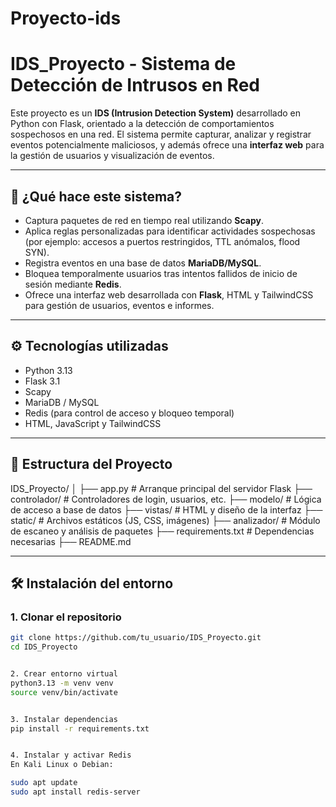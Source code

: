 # Proyecto-ids

# IDS_Proyecto - Sistema de Detección de Intrusos en Red

Este proyecto es un **IDS (Intrusion Detection System)** desarrollado en Python con Flask, orientado a la detección de comportamientos sospechosos en una red. El sistema permite capturar, analizar y registrar eventos potencialmente maliciosos, y además ofrece una **interfaz web** para la gestión de usuarios y visualización de eventos.

---

## 🚀 ¿Qué hace este sistema?

- Captura paquetes de red en tiempo real utilizando **Scapy**.
- Aplica reglas personalizadas para identificar actividades sospechosas (por ejemplo: accesos a puertos restringidos, TTL anómalos, flood SYN).
- Registra eventos en una base de datos **MariaDB/MySQL**.
- Bloquea temporalmente usuarios tras intentos fallidos de inicio de sesión mediante **Redis**.
- Ofrece una interfaz web desarrollada con **Flask**, HTML y TailwindCSS para gestión de usuarios, eventos e informes.

---

## ⚙️ Tecnologías utilizadas

- Python 3.13
- Flask 3.1
- Scapy
- MariaDB / MySQL
- Redis (para control de acceso y bloqueo temporal)
- HTML, JavaScript y TailwindCSS

---

## 🧱 Estructura del Proyecto

IDS_Proyecto/
│
├── app.py # Arranque principal del servidor Flask
├── controlador/ # Controladores de login, usuarios, etc.
├── modelo/ # Lógica de acceso a base de datos
├── vistas/ # HTML y diseño de la interfaz
├── static/ # Archivos estáticos (JS, CSS, imágenes)
├── analizador/ # Módulo de escaneo y análisis de paquetes
├── requirements.txt # Dependencias necesarias
├── README.md 




---

## 🛠️ Instalación del entorno

### 1. Clonar el repositorio
```bash
git clone https://github.com/tu_usuario/IDS_Proyecto.git
cd IDS_Proyecto


2. Crear entorno virtual
python3.13 -m venv venv
source venv/bin/activate


3. Instalar dependencias
pip install -r requirements.txt


4. Instalar y activar Redis
En Kali Linux o Debian:

sudo apt update
sudo apt install redis-server











